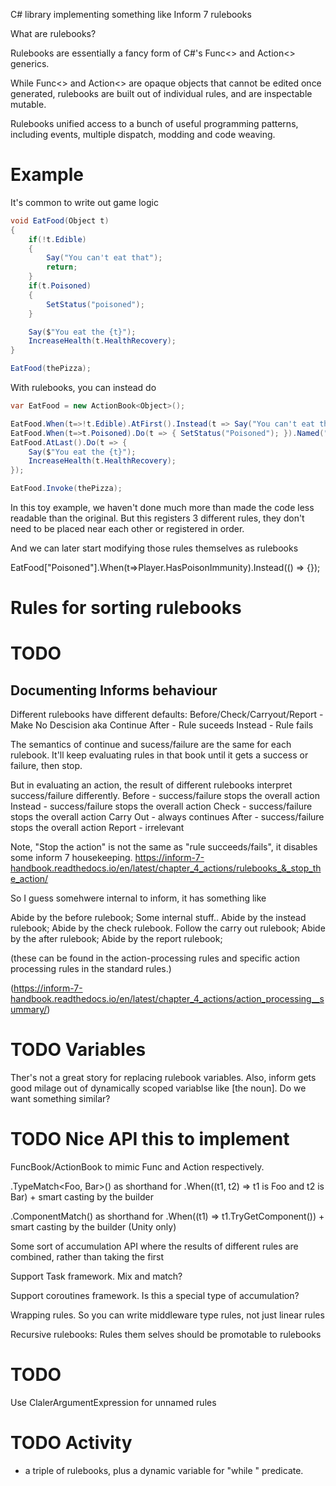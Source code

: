 C# library implementing something like Inform 7 rulebooks

What are rulebooks?

Rulebooks are essentially a fancy form of C#'s Func<> and Action<> generics.

While Func<> and Action<> are opaque objects that cannot be edited once generated, 
rulebooks are built out of individual rules, and are inspectable mutable.

Rulebooks unified access to a bunch of useful programming patterns, including events, multiple dispatch, modding and code weaving.

# Example

It's common to write out game logic

```csharp
void EatFood(Object t)
{
    if(!t.Edible)
    {
        Say("You can't eat that");
        return;
    }
    if(t.Poisoned)
    {
        SetStatus("poisoned");
    }

    Say($"You eat the {t}");
    IncreaseHealth(t.HealthRecovery);
}

EatFood(thePizza);
```

With rulebooks, you can instead do

```csharp
var EatFood = new ActionBook<Object>();

EatFood.When(t=>!t.Edible).AtFirst().Instead(t => Say("You can't eat that"));
EatFood.When(t=>t.Poisoned).Do(t => { SetStatus("Poisoned"); }).Named("Poisoned");
EatFood.AtLast().Do(t => {
    Say($"You eat the {t}");
    IncreaseHealth(t.HealthRecovery);
});

EatFood.Invoke(thePizza);
```

In this toy example, we haven't done much more than made the code less readable than the original.
But this registers 3 different rules, they don't need to be placed near each other or registered in order.

And we can later start modifying those rules themselves as rulebooks


EatFood["Poisoned"].When(t=>Player.HasPoisonImmunity).Instead(() => {});


# Rules for sorting rulebooks
# TODO


## Documenting Informs behaviour

Different rulebooks have different defaults:
Before/Check/Carryout/Report - Make No Descision aka Continue
After - Rule suceeds
Instead - Rule fails

The semantics of continue and sucess/failure are the same for each rulebook. It'll keep evaluating rules in that book until it gets a success or failure, then stop.

But in evaluating an action, the result of different rulebooks interpret success/failure differently.
Before - success/failure stops the overall action
Instead - success/failure stops the overall action
Check - success/failure stops the overall action
Carry Out - always continues
After - success/failure stops the overall action
Report - irrelevant

 
Note, "Stop the action" is not the same as "rule succeeds/fails", it disables some inform 7 housekeeping. https://inform-7-handbook.readthedocs.io/en/latest/chapter_4_actions/rulebooks_&_stop_the_action/

So I guess somehwere internal to inform, it has something like

Abide by the before rulebook;
Some internal stuff..
Abide by the instead rulebook;
Abide by the check rulebook.
Follow the carry out rulebook;
Abide by the after rulebook;
Abide by the report rulebook;

(these can be found in the action-processing rules and specific action processing rules in the standard rules.)

(https://inform-7-handbook.readthedocs.io/en/latest/chapter_4_actions/action_processing__summary/)

# TODO Variables

Ther's not a great story for replacing rulebook variables. Also, inform gets good milage out of
dynamically scoped variablse like [the noun].
Do we want something similar?

# TODO Nice API this to implement

FuncBook/ActionBook to mimic Func and Action respectively.

.TypeMatch<Foo, Bar>() as shorthand for .When((t1, t2) => t1 is Foo and t2 is Bar) + smart casting by the builder

.ComponentMatch<Foo>() as shorthand for .When((t1) => t1.TryGetComponent<Foo>()) + smart casting by the builder (Unity only)

Some sort of accumulation API where the results of different rules are combined, rather than taking the first

Support Task framework. Mix and match?

Support coroutines framework. Is this a special type of accumulation?

Wrapping rules. So you can write middleware type rules, not just linear rules

Recursive rulebooks: Rules them selves should be promotable to rulebooks

# TODO

Use ClalerArgumentExpression for unnamed rules

# TODO Activity
 - a triple of rulebooks, plus a dynamic variable for "while <activity>" predicate.
